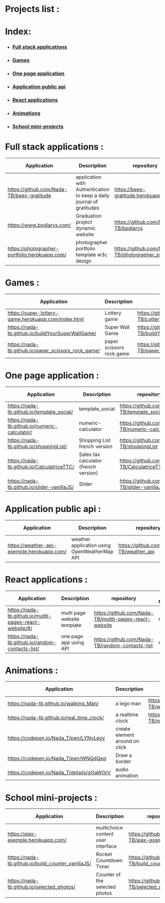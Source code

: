 # Projects list :

# Index:

* ### [Full stack applications](#full-stack-applications-)
* ### [Games](#games-)
* ### [One page application](#one-page-application-)
* ### [Application public api](#application-public-api-)
* ### [React applications](#react-applications-)
* ### [Animations](#animations-)
* ### [School mini-projects](#school-mini-projects-)




# Full stack applications :
Application | Description | repository| frontend technologies | backend technologies
------------|-------------|------------|----------- |---------------------
https://github.com/Nada-TB/bees-gratitude |application with Authentication to keep a daily journal of gratitudes|https://bees-gratitude.herokuapp.com/|HTML/JS ES6 modules/ classes/AJAX|PHP/PostgreSQL/OOP/API/MVC
https://www.bpdiarys.com/| Graduation project dynamic website |https://github.com/Nada-TB/bpdiarys|HTML/CSS/JS/AJAX|PHP MySQL MVC
https://photographer-portfolio.herokuapp.com/|photographer portfolio template w3c design|https://github.com/Nada-TB/photographer_portfolio|HTML/CSS/JS/AJAX|PHP MySQL OOP


 # Games :
Application  | Description | repository| frontend technologies | backend technologies
------------|-------------|-------------|---------- |---------------------
https://super-lottery-game.herokuapp.com/index.html| Lottery game |https://github.com/Nada-TB/Lottery_game |HTML/CSS/JS/AJAX |PHP
https://nada-tb.github.io/buildYourSuperWallGame/|Super Wall Game | https://github.com/Nada-TB/buildYourSuperWallGame |JS/ES6/HTML/CSS |
https://nada-tb.github.io/paper_scissors_rock_game/ |paper scissors rock game | https://github.com/Nada-TB/paper_scissors_rock_game|JS/ES6/HTML/CSS/OOP


# One page application :
Application | Description | repository| frontend technologies | backend technologies
------------|-------------|------------|----------- |---------------------
https://nada-tb.github.io/template_social/|template_social|https://github.com/Nada-TB/template_social|HTML CSS JS|
https://nada-tb.github.io/numeric-calculator/|numeric-calculator| https://github.com/Nada-TB/numeric-calculator|HTML/CSS/JS|
https://nada-tb.github.io/shoppingList/|Shopping List french version| https://github.com/Nada-TB/shoppingList|JS ES6/HTML/CSS/localStorage|
https://nada-tb.github.io/CalculatriceTTC/| Sales tax calculator (french version)|https://github.com/Nada-TB/CalculatriceTTC|HTML/CSS JS|
https://nada-tb.github.io/slider-vanillaJS/|Slider|https://github.com/Nada-TB/slider-vanillaJS |HTML/CSS JS


# Application public api :
Application | Description | repository| frontend technologies | backend technologies
------------|-------------|------------|----------- |---------------------
https://weather-api-exemple.herokuapp.com/|weather application using OpenWeatherMap API|https://github.com/Nada-TB/weather_api|HTML/CSS/JS ES6/AJAX|PHP

#  React applications :
Application | Description | repository| frontend technologies | backend technologies
------------|-------------|------------|----------- |---------------------
https://nada-tb.github.io/mutlti-pages-react-website/#/| multi page website template|https://github.com/Nada-TB/mutlti-pages-react-website| react.js|
https://nada-tb.github.io/random-contacts-list/|one page app using API|https://github.com/Nada-TB/random-contacts-list|react.js

# Animations :
Application | Description | repository| frontend technologies | backend technologies
------------|-------------|------------|----------- |---------------------
https://nada-tb.github.io/walking_Man/|a lego man |https://github.com/Nada-TB/walking_Man| CSS/ HTML/JS |
https://nada-tb.github.io/real_time_clock/| a realtime clock |https://github.com/Nada-TB/real_time_clock| CSS/HTML/JS |
https://codepen.io/Nada_T/pen/LYNyLeoy | create element around on click | |CSS/JS/HTML|
https://codepen.io/Nada_T/pen/WNQdQeq | Draw a border | | CSS/SVG |
https://codepen.io/Nada_T/details/gOaWGrV| audio animation | | CSS/ HTML/JS|

# School mini-projects :
Application | Description | repository| frontend technologies | backend technologies
------------|-------------|------------|----------- |---------------------
https://ajax-exemple.herokuapp.com/|multichoice content user interface |https://github.com/Nada-TB/ajax-example-page| CSS HTML JS Ajax|PHP
https://nada-tb.github.io/build_counter_vanillaJS/| Rocket Countdown Timer |https://github.com/Nada-TB/build_counter_vanillaJS| HTML CSS JS|
https://nada-tb.github.io/selected_photos/|Counter of the selected photos|https://github.com/Nada-TB/selected_photos|HTML CSS JS|





